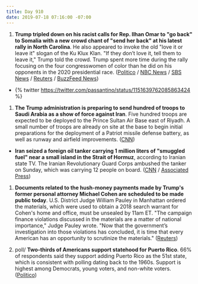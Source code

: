 ```yaml
---
title: Day 910
date: 2019-07-18 07:16:00 -07:00
---
```


1. **Trump tripled down on his racist calls for Rep. Ilhan Omar to "go back" to Somalia with a new crowd chant of "send her back" at his latest rally in North Carolina**. He also appeared to invoke the old "love it or leave it" slogan of the Ku Klux Klan. "If they don’t love it, tell them to leave it," Trump told the crowd. Trump spent more time during the rally focusing on the four congresswomen of color than he did on his opponents in the 2020 presidential race. ([Politico](https://www.politico.com/story/2019/07/17/trump-send-her-back-north-carolina-rally-1418904) / [NBC News](https://www.nbcnews.com/politics/2020-election/after-house-rejects-stupid-impeachment-trump-fuels-rally-crowd-chant-n1031066) / [SBS News](https://www.sbs.com.au/news/trump-invokes-kkk-slogan-love-it-or-leave-it-at-north-carolina-rally) / [Reuters](https://www.reuters.com/article/us-usa-trump-idUSKCN1UC2PW) / [BuzzFeed News](https://www.buzzfeednews.com/article/salvadorhernandez/trumps-supporters-chanted-send-her-back-as-the-president))

* {% twitter https://twitter.com/passantino/status/1151639762085863424 %}

1. **The Trump administration is preparing to send hundred of troops to Saudi Arabia as a show of force against Iran**. Five hundred troops are expected to be deployed to the Prince Sultan Air Base east of Riyadh. A small number of troops are already on site at the base to begin initial preparations for the deployment of a Patriot missile defense battery, as well as runway and airfield improvements. ([CNN](https://www.cnn.com/2019/07/17/politics/us-military-buildup-saudi-air-base-satellite-images/index.html))

* **Iran seized a foreign oil tanker carrying 1 million liters of "smuggled fuel" near a small island in the Strait of Hormuz**, according to Iranian state TV. The Iranian Revolutionary Guard Corps ambushed the tanker on Sunday, which was carrying 12 people on board. ([CNN](https://www.cnn.com/2019/07/18/middleeast/iran-tanker-intl/index.html) / [Associated Press](https://apnews.com/2d94f2b673b74940b26db541e9eeb262))

1. **Documents related to the hush-money payments made by Trump's former personal attorney Michael Cohen are scheduled to be made public today**. U.S. District Judge William Pauley in Manhattan ordered the materials, which were used to obtain a 2018 search warrant for Cohen's home and office, must be unsealed by 11am ET. "The campaign finance violations discussed in the materials are a matter of national importance," Judge Pauley wrote. "Now that the government’s investigation into those violations has concluded, it is time that every American has an opportunity to scrutinize the materials." ([Reuters](https://www.reuters.com/article/us-usa-trump-cohen-idUSKCN1UD18D))

2. poll/ **Two-thirds of Americans support statehood for Puerto Rico**. 66% of respondents said they support adding Puerto Rico as the 51st state, which is consistent with polling dating back to the 1960s. Support is highest among Democrats, young voters, and non-white voters. ([Politico](https://www.politico.com/story/2019/07/18/puerto-rico-statehood-poll-1419203))